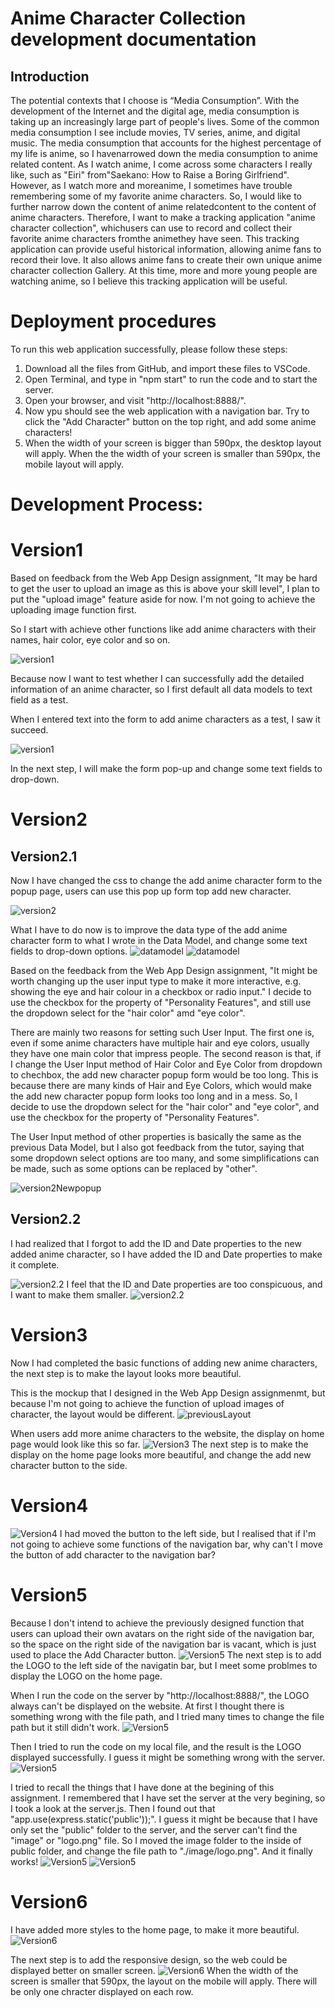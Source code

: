 # Anime Character Collection development documentation
## Introduction
The potential contexts that I choose is “Media Consumption”. With the development of the Internet and the digital age, media consumption is
taking up an increasingly large part of people's lives. Some of the common media
consumption I see include movies, TV series, anime, and digital music. The media
consumption that accounts for the highest percentage of my life is anime, so I havenarrowed down the media consumption to anime related content. As I watch anime, I come across some characters I really like, such as "Eiri" from"Saekano: How to Raise a Boring Girlfriend". However, as I watch more and moreanime, I sometimes have trouble remembering some of my favorite anime
characters. So, I would like to further narrow down the content of anime relatedcontent to the content of anime characters. Therefore, I want to make a tracking application "anime character collection", whichusers can use to record and collect their favorite anime characters fromthe animethey have seen. This tracking application can provide useful historical information, allowing anime fans to record their love. It also allows anime fans to create their
own unique anime character collection Gallery. At this time, more and more young people are watching anime, so I believe this
tracking application will be useful.

# Deployment procedures 

To run this web application successfully, please follow these steps:

1. Download all the files from GitHub, and import these files to VSCode. 
2. Open Terminal, and type in "npm start" to run the code and to start the server.
3. Open your browser, and visit "http://localhost:8888/".
4. Now ypu should see the web application with a navigation bar. Try to click the "Add Character" button on the top right, and add some anime characters!
5. When the width of your screen is bigger than 590px, the desktop layout will apply. When the the width of your screen is smaller than 590px, the mobile layout will apply.





# Development Process:

# Version1 

Based on feedback from the Web App Design assignment, "It may be hard to get the user to upload an image as this is above your skill level", I plan to put the "upload image" feature aside for now. I'm not going to achieve the uploading image function first.

So I start with achieve other functions like add anime characters with their names, hair color, eye color and so on.

![version1](MDimages/V1.png)

Because now I want to test whether I can successfully add the detailed information of an anime character, so I first default all data models to text field as a test.

When I entered text into the form to add anime characters as a test, I saw it succeed.

![version1](MDimages/V1test.png)

In the next step, I will make the form pop-up and change some text fields to drop-down.

# Version2

## Version2.1
Now I have changed the css to change the add anime character form to the popup page, users can use this pop up form top add new character.

![version2](MDimages/V2popup.png)

What I have to do now is to improve the data type of the add anime character form to what I wrote in the Data Model, and change some text fields to drop-down options.
![datamodel](MDimages/dataModel1.png)
![datamodel](MDimages/dataModel2.png)

Based on the feedback from the Web App Design assignment, "It might be worth changing up the user input type to make it more interactive, e.g. showing the eye and hair colour in a checkbox or radio input." I decide to use the checkbox for the property of "Personality
Features", and still use the dropdown select for the "hair color" amd "eye color". 

There are mainly two reasons for setting such User Input. The first one is, even if some anime characters have multiple hair and eye colors, usually they have one main color that impress people. The second reason is that, if I change the User Input method of Hair Color and Eye Color from dropdown to chechbox, the add new character popup form would be too long. This is because there are many kinds of Hair and Eye Colors, which would make the add new character popup form looks too long and in a mess. So, I decide to use the dropdown select for the "hair color" and "eye color", and use the checkbox for the property of "Personality
Features".

The User Input method of other properties is basically the same as the previous Data Model, but I also got feedback from the tutor, saying that some dropdown select options are too many, and some simplifications can be made, such as some options can be replaced by "other".

![version2Newpopup](MDimages/V2Newpopup.png)

## Version2.2
I had realized that I forgot to add the ID and Date properties to the new added anime character, so I have added the ID and Date properties to make it complete.

![version2.2](MDimages/IDandDate.png)
I feel that the ID and Date properties are too conspicuous, and I want to make them smaller.
![version2.2](MDimages/smallerIDDate.png)

# Version3

Now I had completed the basic functions of adding new anime characters, the next step is to make the layout looks more beautiful.

This is the mockup that I designed in the Web App Design assignmenmt, but because I'm not going to achieve the function of upload images of character, the layout would be different.
![previousLayout](MDimages/1layout.png)

When users add more anime characters to the website, the display on home page would look like this so far.
![Version3](MDimages/V3.png)
The next step is to make the display on the home page looks more beautiful, and change the add new character button to the side.

# Version4
![Version4](MDimages/V4Button.png)
I had moved the button to the left side, but I realised that if I'm not going to  achieve some functions of the navigation bar, why can't I move the button of add character to the navigation bar?
# Version5
Because I don't intend to achieve the previously designed function that users can upload their own avatars on the right side of the navigation bar, so the space on the right side of the navigation bar is vacant, which is just used to place the Add Character button.
![Version5](MDimages/V5.png)
The next step is to add the LOGO to the left side of the navigatin bar, but I meet some problmes to display the LOGO on the home page.

When I run the code on the server by "http://localhost:8888/", the LOGO always can't be displayed on the website. At first I thought there is something wrong with the file path, and I tried many times to change the file path but it still didn't work.
![Version5](MDimages/V5server.png)

Then I tried to run the code on my local file, and the result is the LOGO displayed successfully. I guess it might be something wrong with the server.
![Version5](MDimages/V5local.png)

I tried to recall the things that I have done at the begining of this assignment. I remembered that I have set the server at the very begining, so I took a look at the server.js. Then I found out that  "app.use(express.static('public'));". I guess it might be because that I have only set the "public" folder to the server, and the server can't find the "image" or "logo.png" file. So I moved the image folder to the inside of public folder, and change the file path to "./image/logo.png". And it finally works!
![Version5](MDimages/V5withLOGO.png)
![Version5](MDimages/V5withLOGO2.png)

# Version6
I have added more styles to the home page, to make it more beautiful.
![Version6](MDimages/V6Desktop.png)

The next step is to add the responsive design, so the web could be displayed better on smaller screen.
![Version6](MDimages/V6Mobile.png)
When the width of the screen is smaller that 590px, the layout on the mobile will apply. There will be only one chracter displayed on each row.